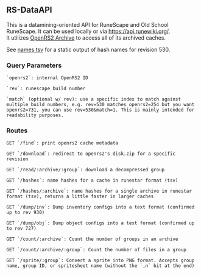 ## RS-DataAPI

This is a datamining-oriented API for RuneScape and Old School RuneScape. It can be used locally or via https://api.runewiki.org/.  
It utilizes [OpenRS2 Archive](https://archive.openrs2.org/) to access all of its archived caches.

See [names.tsv](./names.tsv) for a static output of hash names for revision 530.

### Query Parameters

```
`openrs2`: internal OpenRS2 ID

`rev`: runescape build number

`match` (optional w/ rev): use a specific index to match against multiple build numbers, e.g. rev=530 matches openrs2=254 but you want openrs2=731, you can use rev=530&match=1. This is mainly intended for readability purposes.
```

### Routes

```
GET `/find`: print openrs2 cache metadata

GET `/download`: redirect to openrs2's disk.zip for a specific revision

GET `/read/:archive/:group`: download a decompressed group

GET `/hashes`: name hashes for a cache in runestar format (tsv)

GET `/hashes/:archive`: name hashes for a single archive in runestar format (tsv), returns a little faster in larger caches

GET `/dump/inv`: Dump inventory configs into a text format (confirmed up to rev 930)

GET `/dump/obj`: Dump object configs into a text format (confirmed up to rev 727)

GET `/count/:archive`: Count the number of groups in an archive

GET `/count/:archive/:group`: Count the number of files in a group

GET `/sprite/:group`: Convert a sprite into PNG format. Accepts group name, group ID, or spritesheet name (without the `,n` bit at the end)
```
